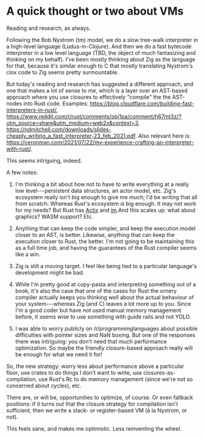 # A quick thought or two about VMs
Reading and research, as always.

Following the Bob Nystrom (tm) model, we do a slow tree-walk interpreter in a high-level language (Ludus-in-Clojure). 
And then we do a fast bytecode interpreter in a low level language (TBD, the object of much fantasizing and thinking on my behalf). 
I've been mostly thinking about Zig as the language for that, because it's similar enough to C that mostly translating Nystrom's clox code to Zig seems pretty surmountable.

But today's reading and research has suggested a different approach, and one that makes a lot of sense to me, which is a layer over an AST-based approach where you use closures to effectively "compile" the the AST-nodes into Rust code. 
Examples: https://blog.cloudflare.com/building-fast-interpreters-in-rust/, https://www.reddit.com/r/rust/comments/opj1pa/comment/h67mt3z/?utm_source=share&utm_medium=web2x&context=3, https://ndmitchell.com/downloads/slides-cheaply_writing_a_fast_interpreter-23_feb_2021.pdf.
Also relevant here is: https://ceronman.com/2021/07/22/my-experience-crafting-an-interpreter-with-rust/.

This seems intriguing, indeed.

A few notes:

1. I'm thinking a bit about how not to have to write everything at a really low level---persistent data structures, an actor model, etc. Zig's ecosystem really isn't big enough to give me much; I'd be writing that all from scratch. Whereas Rust's ecosystem *is* big enough. It may not work for my needs? But Rust has [Actix](https://github.com/actix/actix) and [im](https://docs.rs/im/latest/im/).And this scales up: what about graphics? WASM support? Etc.

2. Anything that can keep the code simpler, and keep the execution model closer to an AST, is better. Likewise, anything that can keep the execution closer to Rust, the better. I'm not going to be maintaining this as a full time job, and having the guarantees of the Rust compiler seems like a win.

3. Zig is still a moving target. I feel like being tied to a particular language's development might be bad.

4. While I'm pretty good at copy-pasta and interpreting something out of a book, it's also the case that one of the cases for Rust the ornery compiler actually keeps you thinking well about the actual behaviour of your system---whereas Zig (and C) leaves a lot more up to you. Since I'm a good coder but have not used manual memory management before, it seems wise to use something with guide rails and not YOLO.

5. I was able to worry publicly on /r/programminglanguages about possible difficulties with pointer sizes and NaN boxing. But one of the responses there was intriguing: you don't need that much performance optimization. So maybe the friendly closure-based approach really will be enough for what we need it for!

So, the new strategy: worry less about performance above a particular floor, use crates to do things I don't want to write, use closures-as-compilation, use Rust's Rc to do memory management (since we're not so concerned about cycles), etc. 

There are, or will be, opportunities to optimize, of course. Or even fallback positions: if it turns out that the closure strategy for compilation isn't sufficient, then we write a stack- or register-based VM (à la Nystrom, or not).

This feels sane, and makes me optimistic. Less reinventing the wheel.

